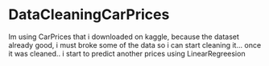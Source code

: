 # DataCleaningCarPrices
Im using CarPrices that i downloaded on kaggle, because the dataset already good, i must broke some of the data so i can start cleaning it... once it was cleaned.. i start to predict another prices using LinearRegreesion
